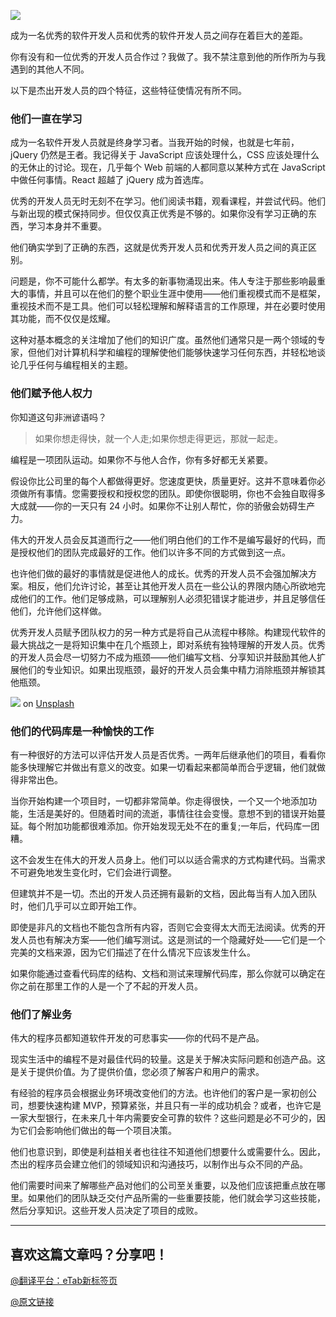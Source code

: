 ![](https://img13.360buyimg.com/ddimg/jfs/t1/243552/35/1294/22448/658ff95bFd9c02c90/8dc11d713bd31739.jpg)

成为一名优秀的软件开发人员和优秀的软件开发人员之间存在着巨大的差距。

你有没有和一位优秀的开发人员合作过？我做了。我不禁注意到他的所作所为与我遇到的其他人不同。

以下是杰出开发人员的四个特征，这些特征使情况有所不同。

### 他们一直在学习

成为一名软件开发人员就是终身学习者。当我开始的时候，也就是七年前，jQuery 仍然是王者。我记得关于 JavaScript 应该处理什么，CSS 应该处理什么的无休止的讨论。现在，几乎每个 Web 前端的人都同意以某种方式在 JavaScript 中做任何事情。React 超越了 jQuery 成为首选库。

优秀的开发人员无时无刻不在学习。他们阅读书籍，观看课程，并尝试代码。他们与新出现的模式保持同步。但仅仅真正优秀是不够的。如果你没有学习正确的东西，学习本身并不重要。

他们确实学到了正确的东西，这就是优秀开发人员和优秀开发人员之间的真正区别。

问题是，你不可能什么都学。有太多的新事物涌现出来。伟人专注于那些影响最重大的事情，并且可以在他们的整个职业生涯中使用——他们重视模式而不是框架，重视技术而不是工具。他们可以轻松理解和解释语言的工作原理，并在必要时使用其功能，而不仅仅是炫耀。

这种对基本概念的关注增加了他们的知识广度。虽然他们通常只是一两个领域的专家，但他们对计算机科学和编程的理解使他们能够快速学习任何东西，并轻松地谈论几乎任何与编程相关的主题。

### 他们赋予他人权力

你知道这句非洲谚语吗？

> 如果你想走得快，就一个人走;如果你想走得更远，那就一起走。

编程是一项团队运动。如果你不与他人合作，你有多好都无关紧要。

假设你比公司里的每个人都做得更好。您速度更快，质量更好。这并不意味着你必须做所有事情。您需要授权和授权您的团队。即使你很聪明，你也不会独自取得多大成就——你的一天只有 24 小时。如果你不让别人帮忙，你的骄傲会妨碍生产力。

伟大的开发人员会反其道而行之——他们明白他们的工作不是编写最好的代码，而是授权他们的团队完成最好的工作。他们以许多不同的方式做到这一点。

也许他们做的最好的事情就是促进他人的成长。优秀的开发人员不会强加解决方案。相反，他们允许讨论，甚至让其他开发人员在一些公认的界限内随心所欲地完成他们的工作。他们足够成熟，可以理解别人必须犯错误才能进步，并且足够信任他们，允许他们这样做。

优秀开发人员赋予团队权力的另一种方式是将自己从流程中移除。构建现代软件的最大挑战之一是将知识集中在几个瓶颈上，即对系统有独特理解的开发人员。优秀的开发人员会尽一切努力不成为瓶颈——他们编写文档、分享知识并鼓励其他人扩展他们的专业知识。如果出现瓶颈，最好的开发人员会集中精力消除瓶颈并解锁其他瓶颈。

![](https://images.unsplash.com/photo-1533222535026-754c501569dd?w=500&auto=format&fit=crop&q=60&ixlib=rb-4.0.3&ixid=M3wxMjA3fDB8MHxwcm9maWxlLXBhZ2V8Nnx8fGVufDB8fHx8fA%3D%3D) on [Unsplash](https://unsplash.com/s/photos/joy?utm_source=unsplash&utm_medium=referral&utm_content=creditCopyText)

### 他们的代码库是一种愉快的工作

有一种很好的方法可以评估开发人员是否优秀。一两年后继承他们的项目，看看你能多快理解它并做出有意义的改变。如果一切看起来都简单而合乎逻辑，他们就做得非常出色。

当你开始构建一个项目时，一切都非常简单。你走得很快，一个又一个地添加功能，生活是美好的。但随着时间的流逝，事情往往会变慢。意想不到的错误开始蔓延。每个附加功能都很难添加。你开始发现无处不在的重复;一年后，代码库一团糟。

这不会发生在伟大的开发人员身上。他们可以以适合需求的方式构建代码。当需求不可避免地发生变化时，它们会进行调整。

但建筑并不是一切。杰出的开发人员还拥有最新的文档，因此每当有人加入团队时，他们几乎可以立即开始工作。

即使是非凡的文档也不能包含所有内容，否则它会变得太大而无法阅读。优秀的开发人员也有解决方案——他们编写测试。这是测试的一个隐藏好处——它们是一个完美的文档来源，因为它们描述了在什么情况下应该发生什么。

如果你能通过查看代码库的结构、文档和测试来理解代码库，那么你就可以确定在你之前在那里工作的人是一个了不起的开发人员。

### 他们了解业务

伟大的程序员都知道软件开发的可悲事实——你的代码不是产品。

现实生活中的编程不是对最佳代码的较量。这是关于解决实际问题和创造产品。这是关于提供价值。为了提供价值，您必须了解客户和用户的需求。

有经验的程序员会根据业务环境改变他们的方法。也许他们的客户是一家初创公司，想要快速构建 MVP，预算紧张，并且只有一半的成功机会？或者，也许它是一家大型银行，在未来几十年内需要安全可靠的软件？这些问题是必不可少的，因为它们会影响他们做出的每一个项目决策。

他们也意识到，即使是利益相关者也往往不知道他们想要什么或需要什么。因此，杰出的程序员会建立他们的领域知识和沟通技巧，以制作出与众不同的产品。

他们需要时间来了解哪些产品对他们的公司至关重要，以及他们应该把重点放在哪里。如果他们的团队缺乏交付产品所需的一些重要技能，他们就会学习这些技能，然后分享知识。这些开发人员决定了项目的成败。

---

## 喜欢这篇文章吗？分享吧！

[@翻译平台：eTab新标签页](https://etab.store/)

[@原文链接](https://hype4.academy/articles/coding/4-differences-between-mediocre-and-great-software-developers)


